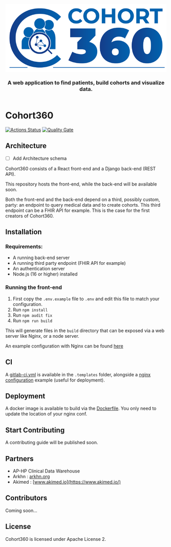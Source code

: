 <div align="center" style="display:flex;flex-direction:column;">
  <img src="./public/logo_c360.png" alt="Cohort360 logo" />
  <h3>A web application to find patients, build cohorts and visualize data.</h3>
</div>

# Cohort360

[![Actions Status](https://github.com/aphp/Cohort360/workflows/cohort360-main-pipeline/badge.svg)](https://github.com/aphp/Cohort360/actions)
[![Quality Gate](https://sonarcloud.io/api/project_badges/measure?project=aphp_Cohort360&metric=alert_status)](https://sonarcloud.io/dashboard?id=aphp_Cohort360)



## Architecture

- [ ] Add Architecture schema 

Cohort360 consists of a React front-end and a Django back-end (REST API).

This repository hosts the front-end, while the back-end will be available soon.

Both the front-end and the back-end depend on a third, possibly custom, party: an endpoint to query medical data and to create cohorts.
This third endpoint can be a FHIR API for example. This is the case for the first creators of Cohort360.

## Installation

### Requirements:

* A running back-end server
* A running third party endpoint (FHIR API for example)
* An authentication server
* Node.js (16 or higher) installed

### Running the front-end

1. First copy the `.env.example` file to `.env` and edit this file to match your configuration.
2. Run `npm install`
3. Run `npm audit fix`
4. Run `npm run build`

This will generate files in the `build` directory that can be exposed via a web server like Nginx, or a node server.

An example configuration with Nginx can be found [here](.templates/nginx.conf)

## CI

A [gitlab-ci.yml](.templates/.gitlab-ci.yml) is available in the `.templates` folder, alongside
a [nginx configuration](.templates/nginx.conf) example (useful for deployment).

## Deployment

A docker image is available to build via the [Dockerfile](Dockerfile). You only need to update the location of your nginx conf. 

## Start Contributing

A contributing guide will be published soon.

## Partners

* AP-HP Clinical Data Warehouse
* Arkhn : [arkhn.org](https://arkhn.org/)
* Akimed : [www.akimed.io](https://www.akimed.io/)

## Contributors

Coming soon...

## License
Cohort360 is licensed under Apache License 2.
